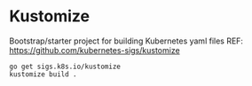 # Kustomize

Bootstrap/starter project for building Kubernetes yaml files
REF: https://github.com/kubernetes-sigs/kustomize

```shell
go get sigs.k8s.io/kustomize
kustomize build .
```